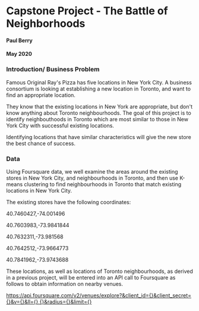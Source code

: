 # Capstone Project - The Battle of Neighborhoods
#### Paul Berry 
#### May 2020

### Introduction/ Business Problem

Famous Original Ray's Pizza has five locations in New York City.  A business consortium is looking at establishing a new location in Toronto, and want to find an appropriate location.

They know that the existing locations in New York are appropriate, but don't know anything about Toronto neighbourhoods.  The goal of this project is to identify neighbouthoods in Toronto which are most similar to those in New York City with successful existing locations.

Identifying locations that have similar characteristics will give the new store the best chance of success.


### Data

Using Foursquare data, we well examine the areas around the existing stores in New York City, and neighbourhoods in Toronto, and then use K-means clustering to find neighbourhoods in Toronto that match existing locations in New York City.

The existing stores have the following coordinates:

40.7460427,-74.001496

40.7603983,-73.9841844

40.7632311,-73.981568

40.7642512,-73.9664773

40.7841962,-73.9743688

These locations, as well as locations of Toronto neighbourhoods, as derived in a previous project, will be entered into an API call to Foursquare as follows to obtain information on nearby venues.

https://api.foursquare.com/v2/venues/explore?&client_id={}&client_secret={}&v={}&ll={},{}&radius={}&limit={}

